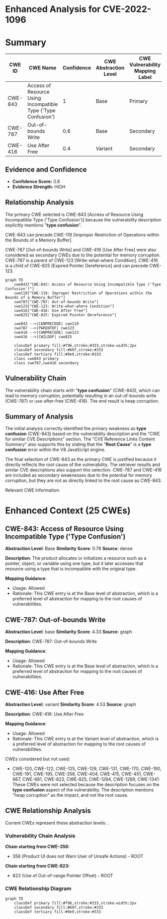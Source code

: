 # Enhanced Analysis for CVE-2022-1096

# Summary
| CWE ID    | CWE Name                                                          | Confidence | CWE Abstraction Level | CWE Vulnerability Mapping Label | CWE-Vulnerability Mapping Notes |
| --------- | ----------------------------------------------------------------- | ---------- | --------------------- | ------------------------------- | ----------------------------- |
| CWE-843   | Access of Resource Using Incompatible Type ('Type Confusion')       | 1          | Base                  | Primary                         | Allowed                       |
| CWE-787   | Out-of-bounds Write                                               | 0.6        | Base                  | Secondary                       | Allowed                       |
| CWE-416   | Use After Free                                                    | 0.4        | Variant               | Secondary                       | Allowed                       |

## Evidence and Confidence

*   **Confidence Score:** 0.8
*   **Evidence Strength:** HIGH

## Relationship Analysis
The primary CWE selected is CWE-843 [Access of Resource Using Incompatible Type ('Type Confusion')] because the vulnerability description explicitly mentions "**type confusion**".

CWE-843 can precede CWE-119 [Improper Restriction of Operations within the Bounds of a Memory Buffer].

CWE-787 [Out-of-bounds Write] and CWE-416 [Use After Free] were also considered as secondary CWEs due to the potential for memory corruption. CWE-787 is a parent of CWE-123 [Write-what-where Condition]. CWE-416 is a child of CWE-825 [Expired Pointer Dereference] and can precede CWE-123.

```mermaid
graph TD
    cwe843["CWE-843: Access of Resource Using Incompatible Type ('Type Confusion')"]
    cwe119["CWE-119: Improper Restriction of Operations within the Bounds of a Memory Buffer"]
    cwe787["CWE-787: Out-of-bounds Write"]
    cwe123["CWE-123: Write-what-where Condition"]
    cwe416["CWE-416: Use After Free"]
    cwe825["CWE-825: Expired Pointer Dereference"]
    
    cwe843 -->|CANPRECEDE| cwe119
    cwe787 -->|PARENTOF| cwe123
    cwe416 -->|CANPRECEDE| cwe123
    cwe416 -->|CHILDOF| cwe825
    
    classDef primary fill:#f96,stroke:#333,stroke-width:2px
    classDef secondary fill:#69f,stroke:#333
    classDef tertiary fill:#9e9,stroke:#333
    class cwe843 primary
    class cwe787,cwe416 secondary
```

## Vulnerability Chain
The vulnerability chain starts with "**type confusion**" (CWE-843), which can lead to memory corruption, potentially resulting in an out-of-bounds write (CWE-787) or use-after-free (CWE-416). The end result is heap corruption.

## Summary of Analysis
The initial analysis correctly identified the primary weakness as **type confusion** (CWE-843) based on the vulnerability description and the "CWE for similar CVE Descriptions" section. The "CVE Reference Links Content Summary" also supports this by stating that the "**Root Cause**" is a **type confusion** error within the V8 JavaScript engine.

The final selection of CWE-843 as the primary CWE is justified because it directly reflects the root cause of the vulnerability. The retriever results and similar CVE descriptions also support this selection. CWE-787 and CWE-416 are included as secondary weaknesses due to the potential for memory corruption, but they are not as directly linked to the root cause as CWE-843.

Relevant CWE Information:

# Enhanced Context (25 CWEs)

## CWE-843: Access of Resource Using Incompatible Type ('Type Confusion')
**Abstraction Level**: Base
**Similarity Score**: 0.78
**Source**: dense

**Description**:
The product allocates or initializes a resource such as a pointer, object, or variable using one type, but it later accesses that resource using a type that is incompatible with the original type.

**Mapping Guidance**:
- Usage: Allowed
- Rationale: This CWE entry is at the Base level of abstraction, which is a preferred level of abstraction for mapping to the root causes of vulnerabilities.

## CWE-787: Out-of-bounds Write
**Abstraction Level**: base
**Similarity Score**: 4.33
**Source**: graph

**Description**:
CWE-787: Out-of-bounds Write

**Mapping Guidance**:
- Usage: Allowed
- Rationale: This CWE entry is at the Base level of abstraction, which is a preferred level of abstraction for mapping to the root causes of vulnerabilities.

## CWE-416: Use After Free
**Abstraction Level**: variant
**Similarity Score**: 4.53
**Source**: graph

**Description**:
CWE-416: Use After Free

**Mapping Guidance**:
- Usage: Allowed
- Rationale: This CWE entry is at the Variant level of abstraction, which is a preferred level of abstraction for mapping to the root causes of vulnerabilities.

CWEs considered but not used:
*   CWE-120, CWE-122, CWE-125, CWE-129, CWE-131, CWE-170, CWE-190, CWE-191, CWE-195, CWE-356, CWE-404, CWE-415, CWE-451, CWE-667, CWE-681, CWE-823, CWE-825, CWE-1284, CWE-1289, CWE-1341: These CWEs were not selected because the description focuses on the **type confusion** aspect of the vulnerability. The description mentions "heap corruption" as the impact, and not the root cause.


## CWE Relationship Analysis

Current CWEs represent these abstraction levels: .


### Vulnerability Chain Analysis

**Chain starting from CWE-356:**
- 356 (Product UI does not Warn User of Unsafe Actions) - ROOT


**Chain starting from CWE-823:**
- 823 (Use of Out-of-range Pointer Offset) - ROOT



### CWE Relationship Diagram

```mermaid
graph TD
    classDef primary fill:#f96,stroke:#333,stroke-width:2px
    classDef secondary fill:#69f,stroke:#333
    classDef tertiary fill:#9e9,stroke:#333
```